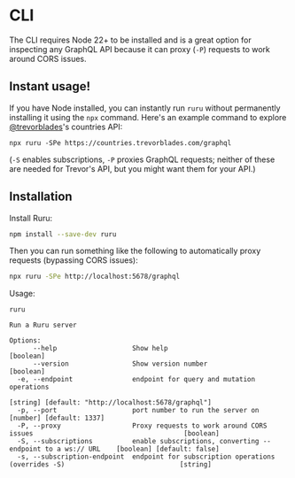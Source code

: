 # CLI

The CLI requires Node 22+ to be installed and is a great option for inspecting
any GraphQL API because it can proxy (`-P`) requests to work around CORS issues.

## Instant usage!

If you have Node installed, you can instantly run `ruru` without permanently
installing it using the `npx` command. Here's an example command to explore
[@trevorblades](https://twitter.com/trevorblades)'s countries API:

```
npx ruru -SPe https://countries.trevorblades.com/graphql
```

(`-S` enables subscriptions, `-P` proxies GraphQL requests; neither of these are
needed for Trevor's API, but you might want them for your API.)

## Installation

Install Ruru:

```bash npm2yarn
npm install --save-dev ruru
```

Then you can run something like the following to automatically proxy requests
(bypassing CORS issues):

```bash npm2yarn
npx ruru -SPe http://localhost:5678/graphql
```

Usage:

```
ruru

Run a Ruru server

Options:
      --help                   Show help                                                                      [boolean]
      --version                Show version number                                                            [boolean]
  -e, --endpoint               endpoint for query and mutation operations
                                                                    [string] [default: "http://localhost:5678/graphql"]
  -p, --port                   port number to run the server on                                [number] [default: 1337]
  -P, --proxy                  Proxy requests to work around CORS issues                                      [boolean]
  -S, --subscriptions          enable subscriptions, converting --endpoint to a ws:// URL    [boolean] [default: false]
  -s, --subscription-endpoint  endpoint for subscription operations (overrides -S)                             [string]
```
